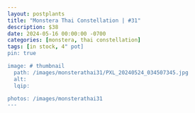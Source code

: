 ```yaml
---
layout: postplants
title: "Monstera Thai Constellation | #31"
description: $38
date: 2024-05-16 00:00:00 -0700
categories: [monstera, thai constellation]
tags: [in stock, 4" pot]
pin: true

image: # thumbnail
  path: /images/monsterathai31/PXL_20240524_034507345.jpg
  alt:
  lqip:

photos: /images/monsterathai31
---
```

